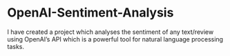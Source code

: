 # OpenAI-Sentiment-Analysis
 I have created a project which analyses the sentiment of any text/review using OpenAI’s API which is a powerful tool for natural language processing tasks.
